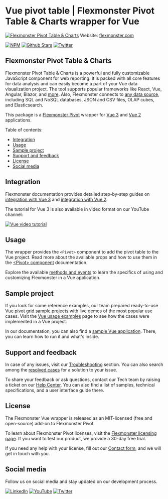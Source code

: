 # Vue pivot table | Flexmonster Pivot Table & Charts wrapper for Vue
[![Flexmonster Pivot Table & Charts](https://cdn.flexmonster.com/readmes/vue.webp)](https://www.flexmonster.com?r=wrap_vue)
Website: [flexmonster.com](https://www.flexmonster.com?r=wrap_vue)

[![NPM](https://img.shields.io/npm/v/vue-flexmonster)](https://www.npmjs.com/package/vue-flexmonster)
[![Github Stars](https://img.shields.io/github/stars/flexmonster?style=social)](https://github.com/flexmonster) [![Twitter](https://img.shields.io/twitter/follow/Flexmonster?style=social)](https://twitter.com/Flexmonster)
 

## Flexmonster Pivot Table & Charts

Flexmonster Pivot Table & Charts is a powerful and fully customizable JavaScript component for web reporting. It is packed with all core features for data analysis and can easily become a part of your Vue data visualization project. The tool supports popular frameworks like React, Vue, Angular, Blazor, and [more](https://www.flexmonster.com/doc/available-tutorials-integration?r=wrap_vue). Also, Flexmonster connects to [any data source](https://www.flexmonster.com/doc/supported-data-sources?r=wrap_vue), including SQL and NoSQL databases, JSON and CSV files, OLAP cubes, and Elasticsearch. 

This package is a [Flexmonster Pivot](https://www.flexmonster.com?r=wrap_vue) wrapper for [Vue 3](https://vuejs.org) and [Vue 2](https://v2.vuejs.org/) applications.

Table of contents:

* [Integration](#integration)
* [Usage](#usage)
* [Sample project](#sample-project)
* [Support and feedback](#support-and-feedback)
* [License](#license)
* [Social media](#social-media)

## Integration

Flexmonster documentation provides detailed step-by-step guides on [іntegration with Vue 3](https://www.flexmonster.com/doc/integration-with-vue-3?r=wrap_vue) and [іntegration with Vue 2](https://www.flexmonster.com/doc/integration-with-vue-2?r=wrap_vue). 

The tutorial for Vue 3 is also available in video format on our YouTube channel:

[![Vue video tutorial](https://static.flexmonster.com/uploads/2023/09/08092950/Screenshot-2023-09-08-at-12.29.40.png)](https://www.youtube.com/watch?v=Ach8r-kN77A&list=PLh8M6vKONZ5WCQu0gUmlvvttH9xUpN-Cs&index=2)


## Usage

The wrapper provides  the `<Pivot>` component to add the pivot table to the Vue project. Read more about the available props and how to use them in the [\<Pivot\> component](https://www.flexmonster.com/doc/pivot-component-for-vue-3?r=wrap_vue) documentation.

Explore the available [methods and events](https://www.flexmonster.com/doc/using-methods-and-events-vue-3?r=wrap_vue) to learn the specifics of using and customizing Flexmonster in a Vue application.

## Sample project

If you look for some reference examples, our team prepared ready-to-use [Vue pivot grid sample projects](https://github.com/flexmonster/pivot-vue?r=wrap_vue) with live demos of the most popular use cases. Visit the [Vue usage examples](https://www.flexmonster.com/doc/usage-examples-vue-3?r=wrap_vue) page to see how the cases were implemented in a Vue project.

In our documentation, you can also find a [sample Vue application](https://www.flexmonster.com/doc/sample-vue-3-project/?r=wrap_vue). There, you can learn how to run it and what's inside.



## Support and feedback

In case of any issues, visit our [Troubleshooting](https://www.flexmonster.com/doc/typical-errors?r=wrap_vue) section. You can also search among the [resolved cases](https://www.flexmonster.com/technical-support?r=wrap_vue) for a solution to your issue.

To share your feedback or ask questions, contact our Tech team by raising a ticket on our [Help Center](https://www.flexmonster.com/help-center?r=wrap_vue). You can also find a list of samples, technical specifications, and a user interface guide there.

## License

The Flexmonster Vue wrapper is released as an MIT-licensed (free and open-source) add-on to Flexmonster Pivot.

To learn about Flexmonster Pivot licenses, visit the [Flexmonster licensing page](https://www.flexmonster.com/pivot-table-editions-and-pricing?r=wrap_vue). 
If you want to test our product, we provide a 30-day free trial.

If you need any help with your license, fill out our [Contact form](https://www.flexmonster.com/contact-our-team?r=wrap_vue), and we will get in touch with you.

## Social media

Follow us on social media and stay updated on our development process.

[![LinkedIn](https://img.shields.io/badge/LinkedIn-blue?style=for-the-badge&logo=linkedin&logoColor=white)](https://linkedin.com/company/flexmonster) [![YouTube](https://img.shields.io/badge/YouTube-red?style=for-the-badge&logo=youtube&logoColor=white)](https://youtube.com/user/FlexMonsterPivot) [![Twitter](https://img.shields.io/badge/Twitter-blue?style=for-the-badge&logo=twitter&logoColor=white)](https://twitter.com/flexmonster)
